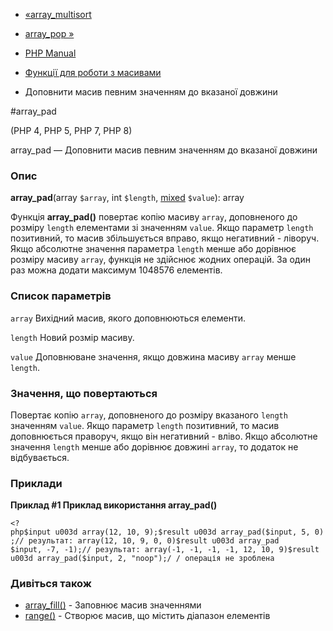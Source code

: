 - [«array_multisort](function.array-multisort.md)
- [array_pop »](function.array-pop.md)

- [PHP Manual](index.md)
- [Функції для роботи з масивами](ref.array.md)
- Доповнити масив певним значенням до вказаної довжини

#array_pad

(PHP 4, PHP 5, PHP 7, PHP 8)

array_pad — Доповнити масив певним значенням до вказаної довжини

### Опис

**array_pad**(array `$array`, int `$length`,
[mixed](language.types.declarations.md#language.types.declarations.mixed)
`$value`): array

Функція **array_pad()** повертає копію масиву `array`, доповненого
до розміру `length` елементами зі значенням `value`. Якщо параметр
`length` позитивний, то масив збільшується вправо, якщо негативний -
ліворуч. Якщо абсолютне значення параметра `length` менше або дорівнює
розміру масиву `array`, функція не здійснює жодних операцій. За один
раз можна додати максимум 1048576 елементів.

### Список параметрів

`array`
Вихідний масив, якого доповнюються елементи.

`length`
Новий розмір масиву.

`value`
Доповнюване значення, якщо довжина масиву `array` менше `length`.

### Значення, що повертаються

Повертає копію `array`, доповненого до розміру вказаного `length`
значенням `value`. Якщо параметр `length` позитивний, то масив
доповнюється праворуч, якщо він негативний - вліво. Якщо абсолютне
значення `length` менше або дорівнює довжині `array`, то додаток не
відбувається.

### Приклади

**Приклад #1 Приклад використання **array_pad()****

` <?php$input u003d array(12, 10, 9);$result u003d array_pad($input, 5, 0);// результат: array(12, 10, 9, 0, 0)$result u003d array_pad $input, -7, -1);// результат: array(-1, -1, -1, -1, 12, 10, 9)$result u003d array_pad($input, 2, "noop");/ / операція не зроблена `

### Дивіться також

- [array_fill()](function.array-fill.md) - Заповнює масив
значеннями
- [range()](function.range.md) - Створює масив, що містить діапазон
елементів
